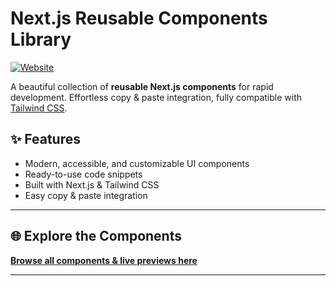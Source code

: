 # Next.js Reusable Components Library

[![Website](https://img.shields.io/badge/Live%20Demo-recomponents.vercel.app-blue?logo=vercel)](https://recomponents.vercel.app/)

A beautiful collection of **reusable Next.js components** for rapid development. Effortless copy & paste integration, fully compatible with [Tailwind CSS](https://tailwindcss.com/).

## ✨ Features

- Modern, accessible, and customizable UI components
- Ready-to-use code snippets
- Built with Next.js & Tailwind CSS
- Easy copy & paste integration

---

## 🌐 Explore the Components

**[Browse all components & live previews here](https://recomponents.vercel.app/)**

---
